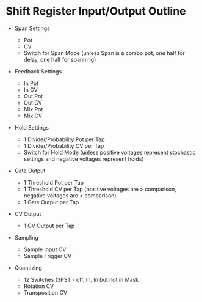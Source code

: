 # Shift Register Input/Output Outline

* Span Settings
  * Pot
  * CV
  * Switch for Span Mode (unless Span is a combo pot, one half for delay, one half for spanning)

* Feedback Settings 
  * In Pot
  * In CV
  * Out Pot
  * Out CV
  * Mix Pot
  * Mix CV
  
* Hold Settings
  * 1 Divider/Probability Pot per Tap
  * 1 Divider/Probability CV per Tap
  * Switch for Hold Mode (unless positive voltages represent stochastic settings and negative voltages represent holds)
  
* Gate Output
  * 1 Threshold Pot per Tap
  * 1 Threshold CV per Tap (positive voltages are > comparison, negative voltages are < comparison)
  * 1 Gate Output per Tap

* CV Output
  * 1 CV Output per Tap
  
* Sampling
  * Sample Input CV
  * Sample Trigger CV

* Quantizing 
  * 12 Switches (3PST - off, In, In but not in Mask
  * Rotation CV
  * Transposition CV
  
